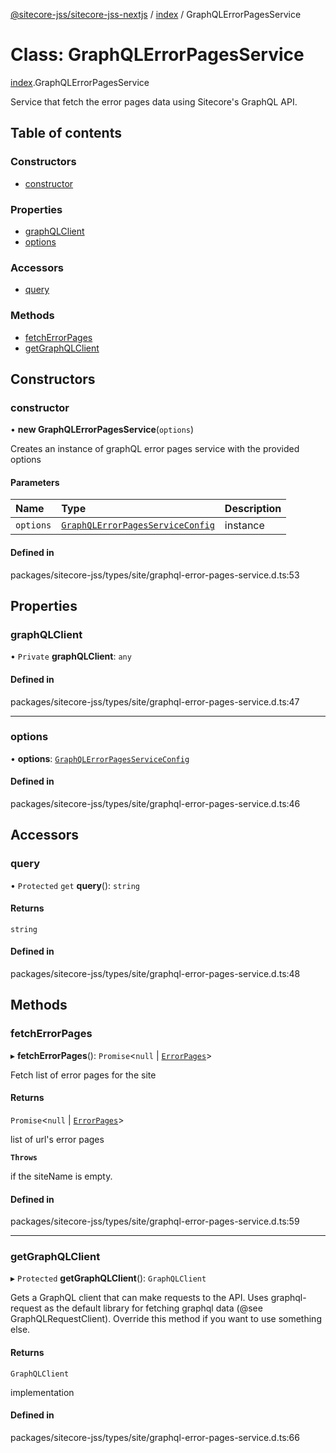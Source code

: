 [@sitecore-jss/sitecore-jss-nextjs](../README.md) / [index](../modules/index.md) / GraphQLErrorPagesService

# Class: GraphQLErrorPagesService

[index](../modules/index.md).GraphQLErrorPagesService

Service that fetch the error pages data using Sitecore's GraphQL API.

## Table of contents

### Constructors

- [constructor](index.GraphQLErrorPagesService.md#constructor)

### Properties

- [graphQLClient](index.GraphQLErrorPagesService.md#graphqlclient)
- [options](index.GraphQLErrorPagesService.md#options)

### Accessors

- [query](index.GraphQLErrorPagesService.md#query)

### Methods

- [fetchErrorPages](index.GraphQLErrorPagesService.md#fetcherrorpages)
- [getGraphQLClient](index.GraphQLErrorPagesService.md#getgraphqlclient)

## Constructors

### constructor

• **new GraphQLErrorPagesService**(`options`)

Creates an instance of graphQL error pages service with the provided options

#### Parameters

| Name | Type | Description |
| :------ | :------ | :------ |
| `options` | [`GraphQLErrorPagesServiceConfig`](../interfaces/index.GraphQLErrorPagesServiceConfig.md) | instance |

#### Defined in

packages/sitecore-jss/types/site/graphql-error-pages-service.d.ts:53

## Properties

### graphQLClient

• `Private` **graphQLClient**: `any`

#### Defined in

packages/sitecore-jss/types/site/graphql-error-pages-service.d.ts:47

___

### options

• **options**: [`GraphQLErrorPagesServiceConfig`](../interfaces/index.GraphQLErrorPagesServiceConfig.md)

#### Defined in

packages/sitecore-jss/types/site/graphql-error-pages-service.d.ts:46

## Accessors

### query

• `Protected` `get` **query**(): `string`

#### Returns

`string`

#### Defined in

packages/sitecore-jss/types/site/graphql-error-pages-service.d.ts:48

## Methods

### fetchErrorPages

▸ **fetchErrorPages**(): `Promise`\<``null`` \| [`ErrorPages`](../modules/index.md#errorpages)\>

Fetch list of error pages for the site

#### Returns

`Promise`\<``null`` \| [`ErrorPages`](../modules/index.md#errorpages)\>

list of url's error pages

**`Throws`**

if the siteName is empty.

#### Defined in

packages/sitecore-jss/types/site/graphql-error-pages-service.d.ts:59

___

### getGraphQLClient

▸ `Protected` **getGraphQLClient**(): `GraphQLClient`

Gets a GraphQL client that can make requests to the API. Uses graphql-request as the default
library for fetching graphql data (@see GraphQLRequestClient). Override this method if you
want to use something else.

#### Returns

`GraphQLClient`

implementation

#### Defined in

packages/sitecore-jss/types/site/graphql-error-pages-service.d.ts:66
